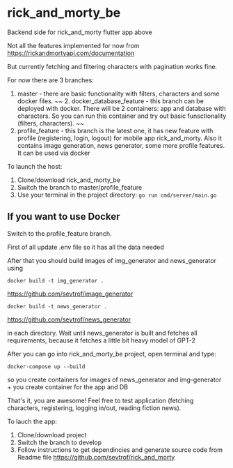 # rick_and_morty_be

Backend side for rick_and_morty flutter app above

Not all the features implemented for now from 
https://rickandmortyapi.com/documentation

But currently fetching and filtering characters with pagination works fine.

For now there are 3 branches:
1. master - there are basic functionality with filters, characters and some docker files.
~~ 2. docker_database_feature - this branch can be deployed with docker. There will be 2 containers: app and database with characters. So you can run this container and try out basic funsctionality (filters, characters). ~~
3. profile_feature - this branch is the latest one, it has new feature with profile (registering, login, logout) for mobile app rick_and_morty. Also it contains image generation, news generator, some more profile features. It can be used via docker

To launch the host:
1. Clone/download rick_and_morty_be
2. Switch the branch to master/profile_feature
3. Use your terminal in the project directory: 
```go run cmd/server/main.go```


## If you want to use Docker
Switch to the profile_feature branch. 

First of all update .env file so it has all the data needed

After that you should build images of img_generator and news_generator using

```docker build -t img_generator . ```

https://github.com/sevtrof/image_generator


```docker build -t news_generator . ```

https://github.com/sevtrof/news_generator

in each directory. Wait until news_generator is built and fetches all requirements, because it fetches a little bit heavy model of GPT-2

After you can go into rick_and_morty_be project, open terminal and type:

```docker-compose up --build ``` 

so you create containers for images of news_generator and img-generator + you create container for the app and DB

That's it, you are awesome! Feel free to test application (fetching characters, registering, logging in/out, reading fiction news).


To lauch the app:
1. Clone/download project
2. Switch the branch to develop
3. Follow instructions to get dependincies and generate source code from Readme file
 https://github.com/sevtrof/rick_and_morty 
